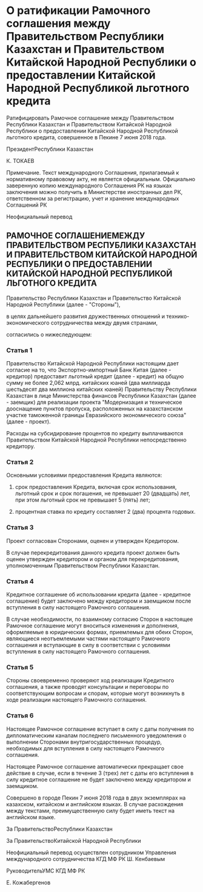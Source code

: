 # О ратификации Рамочного соглашения между Правительством Республики Казахстан и Правительством Китайской Народной Республики о предоставлении Китайской Народной   Республикой    льготного   кредита 

Ратифицировать Рамочное соглашение между Правительством Республики Казахстан и Правительством Китайской Народной Республики о предоставлении Китайской Народной Республикой льготного кредита, совершенное в Пекине 7 июня 2018 года.

ПрезидентРеспублики Казахстан

К. ТОКАЕВ

Примечание. Текст международного Соглашения, прилагаемый к нормативному правовому акту, не является официальным. Официально заверенную копию международного Соглашения РК на языках заключения можно получить в Министерстве иностранных дел РК, ответственном за регистрацию, учет и хранение международных Соглашений РК

Неофициальный перевод

## РАМОЧНОЕ СОГЛАШЕНИЕМЕЖДУ ПРАВИТЕЛЬСТВОМ РЕСПУБЛИКИ КАЗАХСТАН И ПРАВИТЕЛЬСТВОМ КИТАЙСКОЙ НАРОДНОЙ РЕСПУБЛИКИ О ПРЕДОСТАВЛЕНИИ КИТАЙСКОЙ НАРОДНОЙ РЕСПУБЛИКОЙ ЛЬГОТНОГО КРЕДИТА

Правительство Республики Казахстан и Правительство Китайской Народной Республики (далее - "Стороны"),

в целях дальнейшего развития дружественных отношений и технико-экономического сотрудничества между двумя странами,

согласились о нижеследующем:

### Статья 1

Правительство Китайской Народной Республики настоящим дает согласие на то, что Экспортно-импортный Банк Китая (далее - кредитор) предоставит льготный кредит (далее - кредит) на общую сумму не более 2,062 млрд. китайских юаней (два миллиарда шестьдесят два миллиона китайских юаней) Правительству Республики Казахстан в лице Министерства финансов Республики Казахстан (далее - заемщик) для реализации проекта "Модернизация и техническое дооснащение пунктов пропуска, расположенных на казахстанском участке таможенной границы Евразийского экономического союза" (далее - проект).

Расходы на субсидирование процентов по кредиту выплачиваются Правительством Китайской Народной Республики непосредственно кредитору.

### Статья 2

Основными условиями предоставления Кредита являются:

1) срок предоставления Кредита, включая срок использования, льготный срок и срок погашения, не превышает 20 (двадцать) лет, при этом льготный срок не превышает 5 (пять) лет;

2) процентная ставка по кредиту составляет 2 (два) процента годовых.

### Статья 3

Проект согласован Сторонами, оценен и утвержден Кредитором.

В случае перекредитования данного кредита проект должен быть оценен утвержден кредитором и органом для перекредитования, уполномоченным Правительством Республики Казахстан.

### Статья 4

Кредитное соглашение об использовании кредита (далее - кредитное соглашение) будет заключено между кредитором и заемщиком после вступления в силу настоящего Рамочного соглашения.

В случае необходимости, по взаимному согласию Сторон в настоящее Рамочное соглашение могут вноситься изменения и дополнения, оформляемые в юридических формах, приемлемых для обеих Сторон, являющиеся неотъемлемыми частями настоящего Рамочного соглашения и вступающие в силу в соответствии с условиями вступления в силу настоящего Рамочного соглашения.

### Статья 5

Стороны своевременно проверяют ход реализации Кредитного соглашения, а также проводят консультации и переговоры по соответствующим вопросам и спорам, которые могут возникнуть в ходе реализации настоящего Рамочного соглашения.

### Статья 6

Настоящее Рамочное соглашение вступает в силу с даты получения по дипломатическим каналам последнего письменного уведомления о выполнении Сторонами внутригосударственных процедур, необходимых для вступления в силу настоящего Рамочного соглашения.

Настоящее Рамочное соглашение автоматически прекращает свое действие в случае, если в течение 3 (трех) лет с даты его вступления в силу кредитное соглашение не будет заключено между кредитором и заемщиком.

Совершено в городе Пекин 7 июня 2018 года в двух экземплярах на казахском, китайском и английском языках. В случае расхождения между текстами, преимущественную силу будет иметь текст на английском языке.

За ПравительствоРеспублики Казахстан

За ПравительствоКитайской Народной Республики

Неофициальный перевод осуществлен сотрудником Управления международного сотрудничества КГД МФ РК Ш. Кенбаевым

РуководительУМС КГД МФ РК

Е. Кожабергенов

